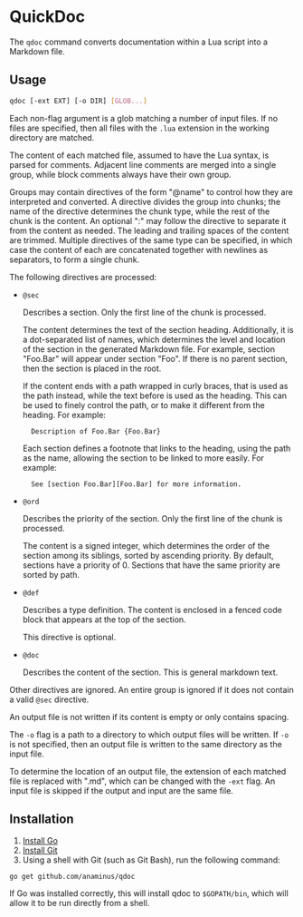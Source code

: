 # QuickDoc
The `qdoc` command converts documentation within a Lua script into a Markdown
file.

## Usage
```bash
qdoc [-ext EXT] [-o DIR] [GLOB...]
```


Each non-flag argument is a glob matching a number of input files. If no files
are specified, then all files with the `.lua` extension in the working directory
are matched.

The content of each matched file, assumed to have the Lua syntax, is parsed for
comments. Adjacent line comments are merged into a single group, while block
comments always have their own group.

Groups may contain directives of the form "@name" to control how they are
interpreted and converted. A directive divides the group into chunks; the name
of the directive determines the chunk type, while the rest of the chunk is the
content. An optional ":" may follow the directive to separate it from the
content as needed. The leading and trailing spaces of the content are trimmed.
Multiple directives of the same type can be specified, in which case the content
of each are concatenated together with newlines as separators, to form a single
chunk.

The following directives are processed:

- `@sec`

    Describes a section. Only the first line of the chunk is processed.

    The content determines the text of the section heading. Additionally, it is
    a dot-separated list of names, which determines the level and location of
    the section in the generated Markdown file. For example, section "Foo.Bar"
    will appear under section "Foo". If there is no parent section, then the
    section is placed in the root.

    If the content ends with a path wrapped in curly braces, that is used as the
    path instead, while the text before is used as the heading. This can be used
    to finely control the path, or to make it different from the heading. For
    example:

        Description of Foo.Bar {Foo.Bar}

    Each section defines a footnote that links to the heading, using the path as
    the name, allowing the section to be linked to more easily. For example:

        See [section Foo.Bar][Foo.Bar] for more information.

- `@ord`

    Describes the priority of the section. Only the first line of the chunk is
    processed.

    The content is a signed integer, which determines the order of the section
    among its siblings, sorted by ascending priority. By default, sections have
    a priority of 0. Sections that have the same priority are sorted by path.

- `@def`

    Describes a type definition. The content is enclosed in a fenced code block
    that appears at the top of the section.

    This directive is optional.

- `@doc`

    Describes the content of the section. This is general markdown text.

Other directives are ignored. An entire group is ignored if it does not contain
a valid `@sec` directive.

An output file is not written if its content is empty or only contains spacing.

The `-o` flag is a path to a directory to which output files will be written. If
`-o` is not specified, then an output file is written to the same directory as
the input file.

To determine the location of an output file, the extension of each matched file
is replaced with ".md", which can be changed with the `-ext` flag. An input file
is skipped if the output and input are the same file.

## Installation
1. [Install Go](https://golang.org/doc/install)
2. [Install Git](http://git-scm.com/downloads)
3. Using a shell with Git (such as Git Bash), run the following command:

```
go get github.com/anaminus/qdoc
```

If Go was installed correctly, this will install qdoc to `$GOPATH/bin`, which
will allow it to be run directly from a shell.
